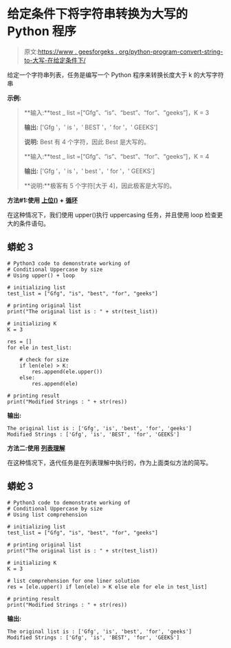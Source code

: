 # 给定条件下将字符串转换为大写的 Python 程序

> 原文:[https://www . geesforgeks . org/python-program-convert-string-to-大写-在给定条件下/](https://www.geeksforgeeks.org/python-program-to-convert-string-to-uppercase-under-the-given-condition/)

给定一个字符串列表，任务是编写一个 Python 程序来转换长度大于 k 的大写字符串

**示例:**

> **输入:**test _ list =[“Gfg”、“is”、“best”、“for”、“geeks”]，K = 3
> 
> **输出:** ['Gfg '，' is '，' BEST '，' for '，' GEEKS']
> 
> **说明:** Best 有 4 个字符，因此 Best 是大写的。
> 
> **输入:**test _ list =[“Gfg”、“is”、“best”、“for”、“geeks”]，K = 4
> 
> **输出:** ['Gfg '，' is '，' best '，' for '，' GEEKS']
> 
> **说明:**极客有 5 个字符[大于 4]，因此极客是大写的。

**方法#1:使用** [**上位()**](https://www.geeksforgeeks.org/python-string-upper/) **+** [**循环**](https://www.geeksforgeeks.org/python-for-loops/)

在这种情况下，我们使用 upper()执行 uppercasing 任务，并且使用 loop 检查更大的条件语句。

## 蟒蛇 3

```
# Python3 code to demonstrate working of
# Conditional Uppercase by size
# Using upper() + loop

# initializing list
test_list = ["Gfg", "is", "best", "for", "geeks"]

# printing original list
print("The original list is : " + str(test_list))

# initializing K 
K = 3

res = []
for ele in test_list:

    # check for size
    if len(ele) > K:
        res.append(ele.upper())
    else:
        res.append(ele)

# printing result
print("Modified Strings : " + str(res))
```

**输出:**

```
The original list is : ['Gfg', 'is', 'best', 'for', 'geeks']
Modified Strings : ['Gfg', 'is', 'BEST', 'for', 'GEEKS']
```

**方法二:使用** [**列表理解**](https://www.geeksforgeeks.org/python-list-comprehension-and-slicing/)

在这种情况下，迭代任务是在列表理解中执行的，作为上面类似方法的简写。

## 蟒蛇 3

```
# Python3 code to demonstrate working of
# Conditional Uppercase by size
# Using list comprehension

# initializing list
test_list = ["Gfg", "is", "best", "for", "geeks"]

# printing original list
print("The original list is : " + str(test_list))

# initializing K 
K = 3

# list comprehension for one liner solution
res = [ele.upper() if len(ele) > K else ele for ele in test_list]

# printing result
print("Modified Strings : " + str(res))
```

**输出:**

```
The original list is : ['Gfg', 'is', 'best', 'for', 'geeks']
Modified Strings : ['Gfg', 'is', 'BEST', 'for', 'GEEKS']
```